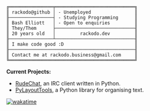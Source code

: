 ```
╔════════════════╤═════════════════════════════╗
║ rackodo@github │ - Unemployed                ║
╟────────────────┤ - Studying Programming      ║
║ Bash Elliott   │ - Open to enquiries         ║
║ They/Them      ├─────────────────────────────╢
║ 20 years old   │         rackodo.dev         ║
╟────────────────┴─────────────────────────────╢
║ I make code good :D                          ║
╟──────────────────────────────────────────────╢
║ Contact me at rackodo.business@gmail.com     ║
╚══════════════════════════════════════════════╝
```

**Current Projects:** 
- [RudeChat](https://github.com/ShrugShoulders/RudeChat), an IRC client written in Python.
- [PyLayoutTools](https://github.com/rackodo/PyLayoutTools), a Python library for organising text.

[![wakatime](https://wakatime.com/badge/user/a82d29a8-b31f-4045-9221-3894d524cf95.svg)](https://wakatime.com/@a82d29a8-b31f-4045-9221-3894d524cf95)
